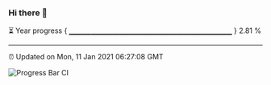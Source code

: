 ### Hi there 👋

⏳ Year progress { ▁▁▁▁▁▁▁▁▁▁▁▁▁▁▁▁▁▁▁▁▁▁▁▁▁▁▁▁▁▁ } 2.81 %

---

⏰ Updated on Mon, 11 Jan 2021 06:27:08 GMT

![Progress Bar CI](https://github.com/liununu/liununu/workflows/Progress%20Bar%20CI/badge.svg)
